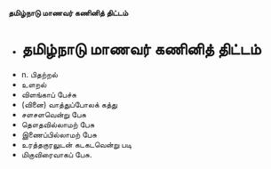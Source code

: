 **தமிழ்நாடு மாணவர் கணினித் திட்டம்**
- # தமிழ்நாடு மாணவர் கணினித் திட்டம்
- n. பிதற்றல்
- உளறல்
- விளங்காப் பேச்சு
- (வினை) வாத்துப்போலக் கத்து
- சளசளவென்று பேசு
- தௌதவில்லாமற் பேசு
- இணைப்பில்லாமற் பேசு
- உரத்தகுரலுடன் கடகடவென்று படி
- மிகுவிரைவாகப் பேசு.

